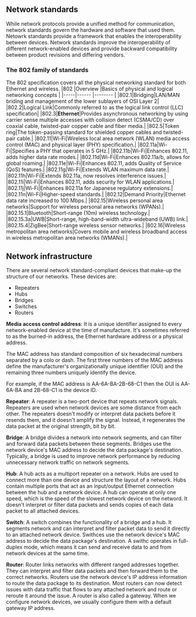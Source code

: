 ## Network standards
While network protocols provide a unified method for communication, network standards govern the hardware and software that used them. Netowrk standards provide a framework that enables the interoperability between devices. Network standards improve the interoperability of different network-enabled devices and provide backward compatibility between product revisions and differing vendors.
### The 802 family of standards
The 802 specification covers all the physical networking standard for both Ethernet and wireless.
|802  |Overview  |Basics of physical and logical networking concepts |
|-----|------    |--------  |
|802.1|Bridging|LAN/MAN briding and management of the lower sublayers of OSI Layer 2|
|802.2|Logical Link|Commonly referred to as the logical link control (LLC) specification|
|802.3|**Ethernet**|Provides asynchronous networking by using carrier sense multiple accesses with collision detect (CSMA/CD) over coaxial cable, twisted-pair copper cable and fiber media.|
|802.5|Token ring|The token-passing standard for shielded copper cables and twisted-pair cable.|
|802.11|Wi-Fi|Wireless local area network (WLAN) media access control (MAC) and physical layer (PHY) specification.|
|802.11a|Wi-Fi|Specifies a PHY that operates in 5 GHz.|
|802.11b|Wi-Fi|Enhances 802.11, adds higher data rate modes.|
|802.11d|Wi-Fi|Enhances 802.11a/b, allows for global roaming.|
|802.11e|Wi-Fi|Enhances 802.11, adds Quality of Service (QoS) features.|
|802.11g|Wi-Fi|Extends WLAN maximum data rate.|
|802.11h|Wi-Fi|Extends 802.11a, now resolves interference issues.|
|802.11i|Wi-Fi|Enhances 802.11, adds security for WLAN applications.|
|802.11j|Wi-Fi|Enhances 802.11a for Japanese regulatory extensions.|
|802.11n|Wi-Fi|Higher-speed standards.|
|802.12|Demand Priority|Ethernet data rate increased to 100 Mbps.|
|802.15|Wireless personal area networks|Support for wireless personal area networks (WPANs).|
|802.15.1|Bluetooth|Short-range (10m) wireless technology.|
|802.15.3a|UWB|Short-range, high-band-width ultra-wideband (UWB) link.|
|802.15.4|ZigBee|Short-range wireless sensor networks.|
|802.16|Wireless metropolitan area networks|Covers mobile and wireless broadband access in wireless metropolitan area networks (WMANs).|

## Network infrastructure
There are several network standard-compliant devices that make-up the structure of our networks. These devices are:
-  Repeaters
-  Hubs
-  Bridges
-  Switches
-  Routers

**Media access control address**: It is a unique identifier assigned to every network-enabled device at the time of manufacture. It's sometimes referred to as the burned-in address, the Ethernet hardware address or a physical address.

The MAC address has standard composition of six hexadecimal numbers separated by a colo or dash. The first three numbers of the MAC address define the manufacturer's organizationally unique identifier (OUI) and the remaining three numbers uniquely identify the device.

For example, if the MAC address is AA-6A-BA-2B-68-C1 then the OUI is AA-6A-BA and 2B-68-C1 is the device ID.

**Repeater**: A repeater is a two-port device that repeats network signals. Repeaters are used when network devices are some distance from each other. The repeaters doesn't modify or interpret data packets before it resends them, and it doesn't amplify the signal. Instead, it regenerates the data packet at the original strength, bit by bit.

**Bridge**: A bridge divides a network into network segments, and can filter and forward data packets between these segments. Bridges use the network device's MAC address to decide the data package's destination. Typically, a bridge is used to improve network performance by reducing unnecessary network traffic on network segments.

**Hub**: A hub acts as a multiport repeater on a network. Hubs are used to connect more than one device and structure the layout of a network. Hubs contain multiple ports that act as an input/output Ethernet connection between the hub and a network device. A hub can operate at only one speed, which is the speed of the slowest network device on the netword. It doesn't interpret or filter data packets and sends copies of each data packet to all attached devices.

**Switch**: A switch combines the functionality of a bridge and a hub. It segments network and can interpret and filter packet data to send it directly to an attached network device. Swithces use the network device's MAC address to decide the data package's destination. A swithc operates in full-duplex mode, which means it can send and receive data to and from network devices at the same time.

**Router**: Router links networks with different ranged addresses together. They can interpret and filter data packets and then forward them to the correct networks. Routers use the network device's IP address information to route the data package to its destination. Most routers can now detect issues with data traffic that flows to any attached network and route or reroute it around the issue. A router is also called a gateway. When we configure network devices, we usually configure them with a default gateway IP address.
